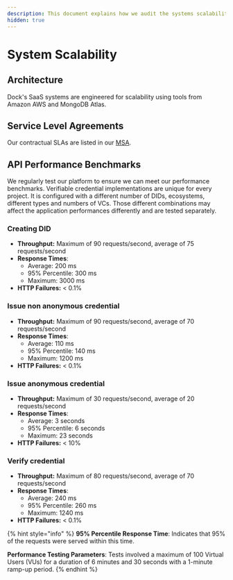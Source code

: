 ```yaml
---
description: This document explains how we audit the systems scalability.
hidden: true
---
```


# System Scalability

## Architecture

Dock's SaaS systems are engineered for scalability using tools from Amazon AWS and MongoDB Atlas.

## Service Level Agreements

Our contractual SLAs are listed in our [MSA](https://www.dock.io/master-services-agreement).&#x20;

## API Performance Benchmarks

We regularly test our platform to ensure we can meet our performance benchmarks. Verifiable credential implementations are unique for every project. It is configured with a different number of DIDs, ecosystems, different types and numbers of VCs. Those different combinations may affect the application performances differently and are tested separately.

### Creating DID

* **Throughput:** Maximum of 90 requests/second, average of 75 requests/second
* **Response Times**:
  * Average: 200 ms
  * 95% Percentile: 300 ms
  * Maximum: 3000 ms
* **HTTP Failures:** < 0.1%

### Issue non anonymous credential

* **Throughput:** Maximum of 90 requests/second, average of 70 requests/second
* **Response Times**:
  * Average: 110 ms
  * 95% Percentile: 140 ms
  * Maximum: 1200 ms &#x20;
* **HTTP Failures:** < 0.1%

### Issue anonymous credential

* **Throughput:** Maximum of 30 requests/second, average of 20 requests/second
* **Response Times**:
  * Average: 3 seconds
  * 95% Percentile: 6 seconds
  * Maximum: 23 seconds
* **HTTP Failures:** < 10%

### Verify credential

* **Throughput:** Maximum of 80 requests/second, average of 70 requests/second
* **Response Times**:
  * Average: 240 ms
  * 95% Percentile: 260 ms
  * Maximum: 1240 ms
* **HTTP Failures:** < 0.1%



{% hint style="info" %}
**95% Percentile Response Time**: Indicates that 95% of the requests were served within this time.

**Performance Testing Parameters**: Tests involved a maximum of 100 Virtual Users (VUs) for a duration of 6 minutes and 30 seconds with a 1-minute ramp-up period.
{% endhint %}

